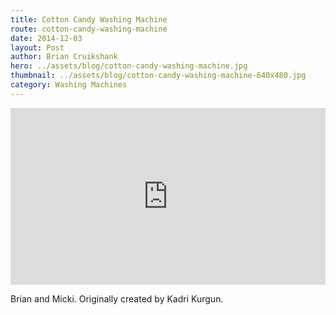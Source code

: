 ```yaml
---
title: Cotton Candy Washing Machine
route: cotton-candy-washing-machine
date: 2014-12-03
layout: Post
author: Brian Cruikshank
hero: ../assets/blog/cotton-candy-washing-machine.jpg
thumbnail: ../assets/blog/cotton-candy-washing-machine-640x480.jpg
category: Washing Machines
---
```

<style>.embed-container { position: relative; padding-bottom: 56.25%; height: 0; overflow: hidden; max-width: 100%; } .embed-container iframe, .embed-container object, .embed-container embed { position: absolute; top: 0; left: 0; width: 100%; height: 100%; }</style><div class='embed-container'><iframe src='https://www.youtube.com/embed/HWV_e7fkJ54' frameborder='0' allowfullscreen></iframe></div>

Brian and Micki. Originally created by Kadri Kurgun.
